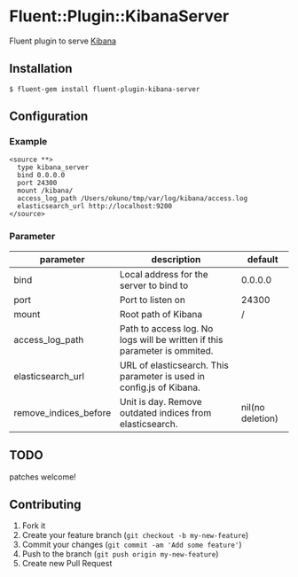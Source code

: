 # Fluent::Plugin::KibanaServer

Fluent plugin to serve [Kibana](https://github.com/elasticsearch/kibana)

## Installation

`$ fluent-gem install fluent-plugin-kibana-server`

## Configuration

### Example

```
<source **>
  type kibana_server
  bind 0.0.0.0
  port 24300
  mount /kibana/
  access_log_path /Users/okuno/tmp/var/log/kibana/access.log
  elasticsearch_url http://localhost:9200
</source>
```

### Parameter

|parameter|description|default|
|---|---|---|
|bind|Local address for the server to bind to|0.0.0.0|
|port|Port to listen on|24300|
|mount|Root path of Kibana|/|
|access_log_path|Path to access log. No logs will be written if this parameter is ommited.||
|elasticsearch_url|URL of elasticsearch. This parameter is used in config.js of Kibana.||
|remove_indices_before|Unit is day. Remove outdated indices from elasticsearch.|nil(no deletion)|

## TODO

patches welcome!

## Contributing

1. Fork it
2. Create your feature branch (`git checkout -b my-new-feature`)
3. Commit your changes (`git commit -am 'Add some feature'`)
4. Push to the branch (`git push origin my-new-feature`)
5. Create new Pull Request
